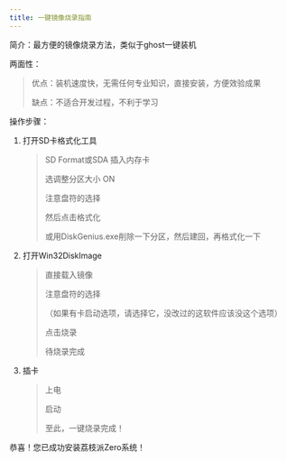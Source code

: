 ```yaml
---
title: 一键镜像烧录指南
---
```


简介：最方便的镜像烧录方法，类似于ghost一键装机

两面性：

> 优点：装机速度快，无需任何专业知识，直接安装，方便效验成果
>
> 缺点：不适合开发过程，不利于学习

操作步骤：

1.  打开SD卡格式化工具

    > SD Format或SDA 插入内存卡
    >
    > 选调整分区大小 ON
    >
    > 注意盘符的选择
    >
    > 然后点击格式化
    >
    > 或用DiskGenius.exe削除一下分区，然后建回，再格式化一下

2.  打开Win32DiskImage

    > 直接载入镜像
    >
    > 注意盘符的选择
    >
    > （如果有卡启动选项，请选择它，没改过的这软件应该没这个选项）
    >
    > 点击烧录
    >
    > 待烧录完成

3.  插卡

    > 上电
    >
    > 启动
    >
    > 至此，一键烧录完成！

恭喜！您已成功安装荔枝派Zero系统！
